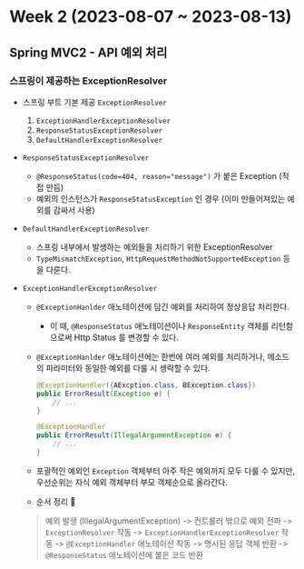 # Week 2 (2023-08-07 ~ 2023-08-13)

## Spring MVC2 - API 예외 처리

### 스프링이 제공하는 ExceptionResolver 
- 스프링 부트 기본 제공 `ExceptionResolver`
    1. `ExceptionHandlerExceptionResolver`
    2. `ResponseStatusExceptionResolver`
    3. `DefaultHandlerExceptionResolver`

- `ResponseStatusExceptionResolver`
    - `@ResponseStatus(code=404, reason="message")` 가 붙은 Exception (직접 만듬)
    - 예외의 인스턴스가 `ResponseStatusException` 인 경우 (이미 만들어져있는 예외를 감싸서 사용)


- `DefaultHandlerExceptionResolver`
    - 스프링 내부에서 발생하는 예외들을 처리하기 위한 ExceptionResolver
    - `TypeMismatchException`, `HttpRequestMethodNotSupportedException` 등 을 다룬다.

- `ExceptionHandlerExceptionResolver` 
    - `@ExceptionHanlder` 애노테이션에 담긴 예외를 처리하여 정상응답 처리한다.
        - 이 때, `@ResponseStatus` 애노테이션이나 `ResponseEntity` 객체를 리턴함으로써 Http Status 를 변경할 수 있다.
    - `@ExceptionHanlder` 애노테이션에는 한번에 여러 예외를 처리하거나, 메소드의 파라미터와 동일한 예외를 다룰 시 생략할 수 있다.
        ```java
        @ExceptionHandler({AExcption.class, BException.class})
        public ErrorResult(Exception e) {
            // ...
        }

        @ExceptionHandler
        public ErrorResult(IllegalArgumentException e) {
            // ...
        }
        ```
    - 포괄적인 예외인 `Exception` 객체부터 아주 작은 예외까지 모두 다룰 수 있지만, 우선순위는 자식 예외 객체부터 부모 객체순으로 올라간다.

    - 순서 정리 🚕
    > 예외 발생 (IllegalArgumentException) -> 컨트롤러 밖으로 예외 전파 -> `ExceptionResolver` 작동 -> `ExceptionHandlerExceptionResolver` 작동 -> `@ExceptionHandler` 애노테이션 작동 -> 명시된 응답 객체 반환 -> `@ResponseStatus` 애노테이션에 붙은 코드 반환